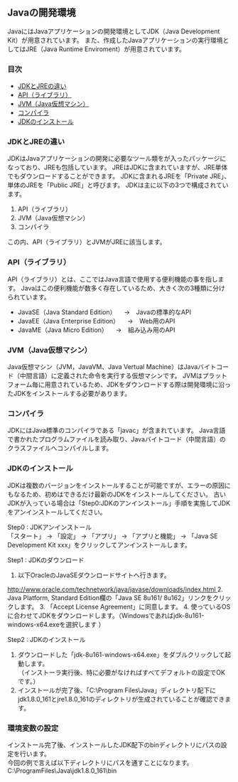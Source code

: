 ## Javaの開発環境
JavaにはJavaアプリケーションの開発環境としてJDK（Java Development Kit）が用意されています。
また、作成したJavaアプリケーションの実行環境としてはJRE（Java Runtime Enviroment）が用意されています。

### 目次
* [JDKとJREの違い](#sec1)
* [API（ライブラリ）](#sec2)
* [JVM（Java仮想マシン）](#sec3)
* [コンパイラ](#sec4)
* [JDKのインストール](#sec5)

### <a name="sec1"></a>JDKとJREの違い
JDKはJavaアプリケーションの開発に必要なツール類をが入ったパッケージになっており、JREも包括しています。
JREはJDKに含まれていますが、JRE単体でもダウンロードすることができます。
JDKに含まれるJREを「Private JRE」、単体のJREを「Public JRE」と呼びます。
JDKは主に以下の3つで構成されています。
1. API（ライブラリ）
2. JVM（Java仮想マシン）
3. コンパイラ

この内、API（ライブラリ）とJVMがJREに該当します。

### <a name="sec2"></a>API（ライブラリ）
API（ライブラリ）とは、ここではJava言語で使用する便利機能の事を指します。
Javaはこの便利機能が数多く存在しているため、大きく次の3種類に分けられています。
* JavaSE（Java Standard Edition）
　→　Javaの標準的なAPI
* JavaEE（Java Enterprise Edition）
　→　Web用のAPI
* JavaME（Java Micro Edition）
　→　組み込み用のAPI

### <a name="sec3"></a>JVM（Java仮想マシン）
Java仮想マシン（JVM，JavaVM、Java Vertual Machine）はJavaバイトコード（中間言語）に定義された命令を実行する仮想マシンです。
JVMはプラットフォーム毎に用意されているため、JDKをダウンロードする際は開発環境に沿ったJDKをインストールする必要があります。

### <a name="sec4"></a>コンパイラ
JDKにはJava標準のコンパイラである「javac」が含まれています。
Java言語で書かれたプログラムファイルを読み取り、Javaバイトコード（中間言語）のクラスファイルへコンパイルします。

### <a name="sec5"></a>JDKのインストール
JDKは複数のバージョンをインストールすることが可能ですが、エラーの原因にもなるため、初めはできるだけ最新のJDKをインストールしてください。
古いJDKが入っている場合は「Step0:JDKのアンインストール」手順を実施してJDKをアンインストールしてください。

Step0 : JDKアンインストール  
「スタート」 → 「設定」 → 「アプリ」 → 「アプリと機能」 → 「Java SE Development Kit xxx」をクリックしてアンインストールします。

Step1 : JDKのダウンロード
1. 以下OracleのJavaSEダウンロードサイトへ行きます。
<a href="http://www.oracle.com/technetwork/java/javase/downloads/index.html">
http://www.oracle.com/technetwork/java/javase/downloads/index.html
</a>  
2. Java Platform, Standard Edition欄の「Java SE 8u161/ 8u162」リンクをクリックします。
3. 「Accept License Agreement」に同意します。 
4. 使っているOSに合わせてJDKをダウンロードします。（Windowsであればjdk-8u161-windows-x64.exeを選択します ）

Step2 : JDKのインストール
1. ダウンロードした「jdk-8u161-windows-x64.exe」をダブルクリックして起動します。  
（インストーラ実行後、特に必要がなければすべてデフォルトの設定でOKです。）  
2. インストールが完了後、「C:\Program Files\Java」ディレクトリ配下にjdk1.8.0_161とjre1.8.0_161のディレクトリが生成されていることが確認できます。

### <a name="sec6"></a>環境変数の設定
インストール完了後、インストールしたJDK配下のbinディレクトリにパスの設定を行います。  
今回の例で言えば以下ディレクトリにパスを通すことになります。  
C:\ProgramFiles\Java\jdk1.8.0_161\bin




